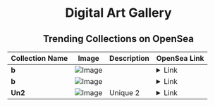 <div align="center">

# Digital Art Gallery

## Trending Collections on OpenSea

| Collection Name                       | Image                                                                                     | Description                       | OpenSea Link                                                                                          |
|---------------------------------------|-------------------------------------------------------------------------------------------|-----------------------------------|--------------------------------------------------------------------------------------------------------|
| **b** | ![Image](https://i.seadn.io/s/raw/files/9e27647d30e670feab210e8e34a98f91.jpg?w=500&auto=format?w=200&auto=format) |  | <details><summary>Link</summary>[b](https://opensea.io/collection/b-4630)</details> |
| **b** | ![Image](https://i.seadn.io/s/raw/files/184e879e8a72d766d5e53fa9cfa29237.jpg?w=500&auto=format?w=200&auto=format) |  | <details><summary>Link</summary>[b](https://opensea.io/collection/b-4629)</details> |
| **Un2** | ![Image](https://i.seadn.io/s/raw/files/eae7b79d7dd34827cb05049cf959713a.jpg?w=500&auto=format?w=200&auto=format) | Unique 2 | <details><summary>Link</summary>[Un2](https://opensea.io/collection/un2)</details> |

</div>
